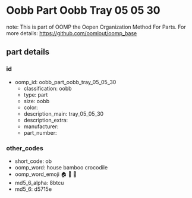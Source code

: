 # Oobb Part Oobb Tray 05 05 30  

note: This is part of OOMP the Oopen Organization Method For Parts. For more details: https://github.com/oomlout/oomp_base

##  part details





### id
* oomp_id: oobb_part_oobb_tray_05_05_30
  * classification: oobb
  * type: part
  * size: oobb
  * color: 
  * description_main: tray_05_05_30
  * description_extra: 
  * manufacturer: 
  * part_number: 

### other_codes
* short_code: ob
* oomp_word: house bamboo crocodile
* oomp_word_emoji :house: :bamboo: :crocodile:
* md5_6_alpha: 8btcu
* md5_6: d5715e